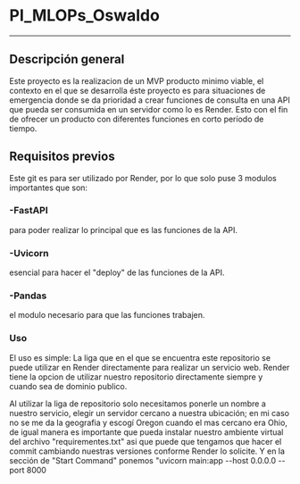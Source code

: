 # PI_MLOPs_Oswaldo

***
## Descripción general
Este proyecto es la realizacion de un MVP producto minimo viable, el contexto en el que se desarrolla éste proyecto es para situaciones de emergencia donde se da prioridad a crear funciones de consulta en una API que pueda ser consumida en un servidor como lo es Render. Esto con el fin de ofrecer un producto con diferentes funciones en corto período de tiempo.

## Requisitos previos
Este git es para ser utilizado por Render, por lo que solo puse 3 modulos importantes que son:
### -FastAPI
para poder realizar lo principal que es las funciones de la API.
### -Uvicorn
esencial para hacer el "deploy" de las funciones de la API.
### -Pandas
el modulo necesario para que las funciones trabajen.

### Uso
El uso es simple: La liga que en el que se encuentra este repositorio se puede utilizar en Render directamente para realizar un servicio web. Render tiene la opcion de utilizar nuestro repositorio directamente siempre y cuando sea de dominio publico. 

Al utilizar la liga de repositorio solo necesitamos ponerle un nombre a nuestro servicio, elegir un servidor cercano a nuestra ubicación; en mi caso no se me da la geografia y escogí Oregon cuando el mas cercano era Ohio, de igual manera es importante que pueda instalar nuestro ambiente virtual del archivo "requirementes.txt" asi que puede que tengamos que hacer el commit cambiando nuestras versiones conforme Render lo solicite. Y en la sección de "Start Command" ponemos "uvicorn main:app --host 0.0.0.0 --port 8000 
